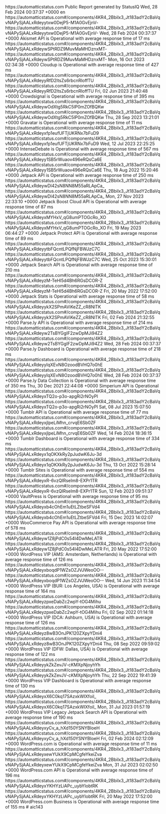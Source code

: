 <?xml version="1.0" encoding="UTF-8"?>
<rss version="2.0" xmlns:site24x7="https://www.site24x7.com/rssdefinitions.do#">
  <channel>
    <title>Automattic Status - Status</title>
    <link>https://automatticstatus.com</link>
    <description>Public Report generated by StatusIQ</description>
    <pubDate>Wed, 28 Feb 2024 00:37:37 +0000</pubDate>
    <language>en</language>
    <item>
      <title>Akismet API - Operational</title>
      <link>https://automatticstatus.com#/components/4KR4_2Bbilx3_Jt183adY2cBaVqvNAPySjAALxRdeyytxw0DejP5-M1A0GvEjnV-</link>
      <guid>https://automatticstatus.com#/components/4KR4_2Bbilx3_Jt183adY2cBaVqvNAPySjAALxRdeyytxw0DejP5-M1A0GvEjnV-</guid>
      <pubDate>Wed, 28 Feb 2024 00:37:37 +0000</pubDate>
      <description>Akismet API is Operational</description>
      <site24x7:responsetime>with average response time of 17 ms</site24x7:responsetime>
    </item>
    <item>
      <title>Cloudup - Operational</title>
      <link>https://automatticstatus.com#/components/4KR4_2Bbilx3_Jt183adY2cBaVqvNAPySjAALxRdeywSPtRDZ9MuvMaMHDznxMT-</link>
      <guid>https://automatticstatus.com#/components/4KR4_2Bbilx3_Jt183adY2cBaVqvNAPySjAALxRdeywSPtRDZ9MuvMaMHDznxMT-</guid>
      <pubDate>Mon, 16 Oct 2023 02:34:38 +0000</pubDate>
      <description>Cloudup is Operational</description>
      <site24x7:responsetime>with average response time of 427 ms</site24x7:responsetime>
    </item>
    <item>
      <title>Crowdsignal - Operational</title>
      <link>https://automatticstatus.com#/components/4KR4_2Bbilx3_Jt183adY2cBaVqvNAPySjAALxRdeyyRfD2ltsZs6rbcnRloffTU</link>
      <guid>https://automatticstatus.com#/components/4KR4_2Bbilx3_Jt183adY2cBaVqvNAPySjAALxRdeyyRfD2ltsZs6rbcnRloffTU</guid>
      <pubDate>Fri, 02 Jun 2023 21:40:48 +0000</pubDate>
      <description>Crowdsignal is Operational</description>
      <site24x7:responsetime>with average response time of 395 ms</site24x7:responsetime>
    </item>
    <item>
      <title>Gravatar - Operational</title>
      <link>https://automatticstatus.com#/components/4KR4_2Bbilx3_Jt183adY2cBaVqvNAPySjAALxRdeywOdXtg5RkC5lP0mZOfBQKw</link>
      <guid>https://automatticstatus.com#/components/4KR4_2Bbilx3_Jt183adY2cBaVqvNAPySjAALxRdeywOdXtg5RkC5lP0mZOfBQKw</guid>
      <pubDate>Thu, 28 Sep 2023 13:21:01 +0000</pubDate>
      <description>Gravatar is Operational</description>
      <site24x7:responsetime>with average response time of 11 ms</site24x7:responsetime>
    </item>
    <item>
      <title>IntenseDebate - Operational</title>
      <link>https://automatticstatus.com#/components/4KR4_2Bbilx3_Jt183adY2cBaVqvNAPySjAALxRdeyxfp1eufUFTjUKRNx7bFuD9</link>
      <guid>https://automatticstatus.com#/components/4KR4_2Bbilx3_Jt183adY2cBaVqvNAPySjAALxRdeyxfp1eufUFTjUKRNx7bFuD9</guid>
      <pubDate>Wed, 12 Jul 2023 22:25:25 +0000</pubDate>
      <description>IntenseDebate is Operational</description>
      <site24x7:responsetime>with average response time of 567 ms</site24x7:responsetime>
    </item>
    <item>
      <title>Jetpack API - Operational</title>
      <link>https://automatticstatus.com#/components/4KR4_2Bbilx3_Jt183adY2cBaVqvNAPySjAALxRdeyy1SB5rWuaov496eRQsCa6E</link>
      <guid>https://automatticstatus.com#/components/4KR4_2Bbilx3_Jt183adY2cBaVqvNAPySjAALxRdeyy1SB5rWuaov496eRQsCa6E</guid>
      <pubDate>Thu, 18 Aug 2022 15:20:46 +0000</pubDate>
      <description>Jetpack API is Operational</description>
      <site24x7:responsetime>with average response time of 250 ms</site24x7:responsetime>
    </item>
    <item>
      <title>Jetpack Boost Cloud API - Operational</title>
      <link>https://automatticstatus.com#/components/4KR4_2Bbilx3_Jt183adY2cBaVqvNAPySjAALxRdeywDl42sN8NN8M55aRLApCa_</link>
      <guid>https://automatticstatus.com#/components/4KR4_2Bbilx3_Jt183adY2cBaVqvNAPySjAALxRdeywDl42sN8NN8M55aRLApCa_</guid>
      <pubDate>Mon, 27 Nov 2023 22:33:10 +0000</pubDate>
      <description>Jetpack Boost Cloud API is Operational</description>
      <site24x7:responsetime>with average response time of 87 ms</site24x7:responsetime>
    </item>
    <item>
      <title>Jetpack Protect API - Operational</title>
      <link>https://automatticstatus.com#/components/4KR4_2Bbilx3_Jt183adY2cBaVqvNAPySjAALxRdeyxMYHxV_qG8umPTOGcRo_XO</link>
      <guid>https://automatticstatus.com#/components/4KR4_2Bbilx3_Jt183adY2cBaVqvNAPySjAALxRdeyxMYHxV_qG8umPTOGcRo_XO</guid>
      <pubDate>Fri, 19 May 2023 06:44:27 +0000</pubDate>
      <description>Jetpack Protect API is Operational</description>
      <site24x7:responsetime>with average response time of 89 ms</site24x7:responsetime>
    </item>
    <item>
      <title>Jetpack Search API - Operational</title>
      <link>https://automatticstatus.com#/components/4KR4_2Bbilx3_Jt183adY2cBaVqvNAPySjAALxRdeyytbFQcntLPQfNjFBWJzC7C</link>
      <guid>https://automatticstatus.com#/components/4KR4_2Bbilx3_Jt183adY2cBaVqvNAPySjAALxRdeyytbFQcntLPQfNjFBWJzC7C</guid>
      <pubDate>Wed, 25 Oct 2023 15:30:01 +0000</pubDate>
      <description>Jetpack Search API is Operational</description>
      <site24x7:responsetime>with average response time of 210 ms</site24x7:responsetime>
    </item>
    <item>
      <title>Jetpack Stats - Operational</title>
      <link>https://automatticstatus.com#/components/4KR4_2Bbilx3_Jt183adY2cBaVqvNAPySjAALxRdeyzM-TeHl5d4Bh6RGsDCOR-Z</link>
      <guid>https://automatticstatus.com#/components/4KR4_2Bbilx3_Jt183adY2cBaVqvNAPySjAALxRdeyzM-TeHl5d4Bh6RGsDCOR-Z</guid>
      <pubDate>Fri, 20 May 2022 17:52:00 +0000</pubDate>
      <description>Jetpack Stats is Operational</description>
      <site24x7:responsetime>with average response time of 58 ms</site24x7:responsetime>
    </item>
    <item>
      <title>Parse.ly API - Operational</title>
      <link>https://automatticstatus.com#/components/4KR4_2Bbilx3_Jt183adY2cBaVqvNAPySjAALxRdeyykX2SPmAViKeZZ_cR8NlTK</link>
      <guid>https://automatticstatus.com#/components/4KR4_2Bbilx3_Jt183adY2cBaVqvNAPySjAALxRdeyykX2SPmAViKeZZ_cR8NlTK</guid>
      <pubDate>Fri, 02 Feb 2024 21:32:55 +0000</pubDate>
      <description>Parse.ly API is Operational</description>
      <site24x7:responsetime>with average response time of 214 ms</site24x7:responsetime>
    </item>
    <item>
      <title>Parse.ly Dashboard - Operational</title>
      <link>https://automatticstatus.com#/components/4KR4_2Bbilx3_Jt183adY2cBaVqvNAPySjAALxRdeyw2TsBYGgIF2zwDpMJi94Z2</link>
      <guid>https://automatticstatus.com#/components/4KR4_2Bbilx3_Jt183adY2cBaVqvNAPySjAALxRdeyw2TsBYGgIF2zwDpMJi94Z2</guid>
      <pubDate>Wed, 28 Feb 2024 00:37:37 +0000</pubDate>
      <description>Parse.ly Dashboard is Operational</description>
      <site24x7:responsetime>with average response time of 218 ms</site24x7:responsetime>
    </item>
    <item>
      <title>Parse.ly Data Collection - Operational</title>
      <link>https://automatticstatus.com#/components/4KR4_2Bbilx3_Jt183adY2cBaVqvNAPySjAALxRdeyyIqXEvN8OzoodBVHQ7o0hE</link>
      <guid>https://automatticstatus.com#/components/4KR4_2Bbilx3_Jt183adY2cBaVqvNAPySjAALxRdeyyIqXEvN8OzoodBVHQ7o0hE</guid>
      <pubDate>Wed, 28 Feb 2024 00:37:37 +0000</pubDate>
      <description>Parse.ly Data Collection is Operational</description>
      <site24x7:responsetime>with average response time of 350 ms</site24x7:responsetime>
    </item>
    <item>
      <title>Simperium API - Operational</title>
      <pubDate>Thu, 30 Dec 2021 22:44:08 +0000</pubDate>
      <description>Simperium API is Operational</description>
    </item>
    <item>
      <title>Tumblr API - Operational</title>
      <link>https://automatticstatus.com#/components/4KR4_2Bbilx3_Jt183adY2cBaVqvNAPySjAALxRdeyxTQ2o-p3o-apgRi2rNOyPl</link>
      <guid>https://automatticstatus.com#/components/4KR4_2Bbilx3_Jt183adY2cBaVqvNAPySjAALxRdeyxTQ2o-p3o-apgRi2rNOyPl</guid>
      <pubDate>Sat, 08 Jul 2023 15:07:50 +0000</pubDate>
      <description>Tumblr API is Operational</description>
      <site24x7:responsetime>with average response time of 77 ms</site24x7:responsetime>
    </item>
    <item>
      <title>Tumblr Dashboard - Operational</title>
      <link>https://automatticstatus.com#/components/4KR4_2Bbilx3_Jt183adY2cBaVqvNAPySjAALxRdeyxjlpeLiMhn_crvqE6Sb0ZF</link>
      <guid>https://automatticstatus.com#/components/4KR4_2Bbilx3_Jt183adY2cBaVqvNAPySjAALxRdeyxjlpeLiMhn_crvqE6Sb0ZF</guid>
      <pubDate>Wed, 14 Feb 2024 18:36:15 +0000</pubDate>
      <description>Tumblr Dashboard is Operational</description>
      <site24x7:responsetime>with average response time of 334 ms</site24x7:responsetime>
    </item>
    <item>
      <title>Tumblr Sites - Operational</title>
      <link>https://automatticstatus.com#/components/4KR4_2Bbilx3_Jt183adY2cBaVqvNAPySjAALxRdeyx1qOKXkRy2pJudwK6Ju-3d</link>
      <guid>https://automatticstatus.com#/components/4KR4_2Bbilx3_Jt183adY2cBaVqvNAPySjAALxRdeyx1qOKXkRy2pJudwK6Ju-3d</guid>
      <pubDate>Thu, 13 Oct 2022 15:28:14 +0000</pubDate>
      <description>Tumblr Sites is Operational</description>
      <site24x7:responsetime>with average response time of 554 ms</site24x7:responsetime>
    </item>
    <item>
      <title>VaultPress - Operational</title>
      <link>https://automatticstatus.com#/components/4KR4_2Bbilx3_Jt183adY2cBaVqvNAPySjAALxRdeyxR-6vzQIRseIm8-EXPr1TR</link>
      <guid>https://automatticstatus.com#/components/4KR4_2Bbilx3_Jt183adY2cBaVqvNAPySjAALxRdeyxR-6vzQIRseIm8-EXPr1TR</guid>
      <pubDate>Sun, 12 Feb 2023 09:51:37 +0000</pubDate>
      <description>VaultPress is Operational</description>
      <site24x7:responsetime>with average response time of 95 ms</site24x7:responsetime>
    </item>
    <item>
      <title>WooCommerce Pay API - Operational</title>
      <link>https://automatticstatus.com#/components/4KR4_2Bbilx3_Jt183adY2cBaVqvNAPySjAALxRdeyxb4cOhEm1uEtLZtbeSFVd4</link>
      <guid>https://automatticstatus.com#/components/4KR4_2Bbilx3_Jt183adY2cBaVqvNAPySjAALxRdeyxb4cOhEm1uEtLZtbeSFVd4</guid>
      <pubDate>Fri, 15 Dec 2023 14:02:07 +0000</pubDate>
      <description>WooCommerce Pay API is Operational</description>
      <site24x7:responsetime>with average response time of 578 ms</site24x7:responsetime>
    </item>
    <item>
      <title>WordPress VIP (AMS: Amsterdam, Netherlands) - Operational</title>
      <link>https://automatticstatus.com#/components/4KR4_2Bbilx3_Jt183adY2cBaVqvNAPySjAALxRdeyw1Z8jPdC0s54I4DwMeLATR</link>
      <guid>https://automatticstatus.com#/components/4KR4_2Bbilx3_Jt183adY2cBaVqvNAPySjAALxRdeyw1Z8jPdC0s54I4DwMeLATR</guid>
      <pubDate>Fri, 20 May 2022 17:52:00 +0000</pubDate>
      <description>WordPress VIP (AMS: Amsterdam, Netherlands) is Operational</description>
      <site24x7:responsetime>with average response time of 126 ms</site24x7:responsetime>
    </item>
    <item>
      <title>WordPress VIP (BUR: Los Angeles, USA) - Operational</title>
      <link>https://automatticstatus.com#/components/4KR4_2Bbilx3_Jt183adY2cBaVqvNAPySjAALxRdeyxboqdP1WZsOZJVJWeoOO--</link>
      <guid>https://automatticstatus.com#/components/4KR4_2Bbilx3_Jt183adY2cBaVqvNAPySjAALxRdeyxboqdP1WZsOZJVJWeoOO--</guid>
      <pubDate>Wed, 14 Jun 2023 11:34:54 +0000</pubDate>
      <description>WordPress VIP (BUR: Los Angeles, USA) is Operational</description>
      <site24x7:responsetime>with average response time of 164 ms</site24x7:responsetime>
    </item>
    <item>
      <title>WordPress VIP (DCA: Ashburn, USA) - Operational</title>
      <link>https://automatticstatus.com#/components/4KR4_2Bbilx3_Jt183adY2cBaVqvNAPySjAALxRdeyzpxeDabZc2wpY-tOG4Mihu</link>
      <guid>https://automatticstatus.com#/components/4KR4_2Bbilx3_Jt183adY2cBaVqvNAPySjAALxRdeyzpxeDabZc2wpY-tOG4Mihu</guid>
      <pubDate>Fri, 02 Sep 2022 01:14:18 +0000</pubDate>
      <description>WordPress VIP (DCA: Ashburn, USA) is Operational</description>
      <site24x7:responsetime>with average response time of 126 ms</site24x7:responsetime>
    </item>
    <item>
      <title>WordPress VIP (DFW: Dallas, USA) - Operational</title>
      <link>https://automatticstatus.com#/components/4KR4_2Bbilx3_Jt183adY2cBaVqvNAPySjAALxRdeyz8wB3OnJPK120ZXpyYDni4</link>
      <guid>https://automatticstatus.com#/components/4KR4_2Bbilx3_Jt183adY2cBaVqvNAPySjAALxRdeyz8wB3OnJPK120ZXpyYDni4</guid>
      <pubDate>Thu, 08 Sep 2022 09:59:02 +0000</pubDate>
      <description>WordPress VIP (DFW: Dallas, USA) is Operational</description>
      <site24x7:responsetime>with average response time of 122 ms</site24x7:responsetime>
    </item>
    <item>
      <title>WordPress VIP Dashboard - Operational</title>
      <link>https://automatticstatus.com#/components/4KR4_2Bbilx3_Jt183adY2cBaVqvNAPySjAALxRdeyykZkZevJV-cKMXpNjoyhYh</link>
      <guid>https://automatticstatus.com#/components/4KR4_2Bbilx3_Jt183adY2cBaVqvNAPySjAALxRdeyykZkZevJV-cKMXpNjoyhYh</guid>
      <pubDate>Thu, 22 Sep 2022 19:41:39 +0000</pubDate>
      <description>WordPress VIP Dashboard is Operational</description>
      <site24x7:responsetime>with average response time of 130 ms</site24x7:responsetime>
    </item>
    <item>
      <title>WordPress VIP Legacy Jetpack Search API - Operational</title>
      <link>https://automatticstatus.com#/components/4KR4_2Bbilx3_Jt183adY2cBaVqvNAPySjAALxRdeyxX6C0kq17SAzxkWIXfoil_</link>
      <guid>https://automatticstatus.com#/components/4KR4_2Bbilx3_Jt183adY2cBaVqvNAPySjAALxRdeyxX6C0kq17SAzxkWIXfoil_</guid>
      <pubDate>Mon, 31 Jul 2023 01:57:19 +0000</pubDate>
      <description>WordPress VIP Legacy Jetpack Search API is Operational</description>
      <site24x7:responsetime>with average response time of 190 ms</site24x7:responsetime>
    </item>
    <item>
      <title>WordPress.com - Operational</title>
      <link>https://automatticstatus.com#/components/4KR4_2Bbilx3_Jt183adY2cBaVqvNAPySjAALxRdeyxyCv_a_hXd150YSNYBIoeH</link>
      <guid>https://automatticstatus.com#/components/4KR4_2Bbilx3_Jt183adY2cBaVqvNAPySjAALxRdeyxyCv_a_hXd150YSNYBIoeH</guid>
      <pubDate>Fri, 02 Feb 2024 02:12:09 +0000</pubDate>
      <description>WordPress.com is Operational</description>
      <site24x7:responsetime>with average response time of 11 ms</site24x7:responsetime>
    </item>
    <item>
      <title>WordPress.com API - Operational</title>
      <link>https://automatticstatus.com#/components/4KR4_2Bbilx3_Jt183adY2cBaVqvNAPySjAALxRdeyxewYUkX9CpMCgfeYkeiZva</link>
      <guid>https://automatticstatus.com#/components/4KR4_2Bbilx3_Jt183adY2cBaVqvNAPySjAALxRdeyxewYUkX9CpMCgfeYkeiZva</guid>
      <pubDate>Mon, 31 Jul 2023 02:02:50 +0000</pubDate>
      <description>WordPress.com API is Operational</description>
      <site24x7:responsetime>with average response time of 196 ms</site24x7:responsetime>
    </item>
    <item>
      <title>WordPress.com Business - Operational</title>
      <link>https://automatticstatus.com#/components/4KR4_2Bbilx3_Jt183adY2cBaVqvNAPySjAALxRdeyxYKHYzLiAPc_uybYIobtRK</link>
      <guid>https://automatticstatus.com#/components/4KR4_2Bbilx3_Jt183adY2cBaVqvNAPySjAALxRdeyxYKHYzLiAPc_uybYIobtRK</guid>
      <pubDate>Fri, 20 May 2022 17:52:00 +0000</pubDate>
      <description>WordPress.com Business is Operational</description>
      <site24x7:responsetime>with average response time of 155 ms</site24x7:responsetime>
    </item>
  </channel>
</rss># aic143
